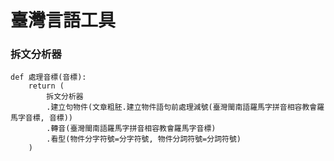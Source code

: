 
# 臺灣言語工具

### 拆文分析器

```python3
def 處理音標(音標):
    return (
        拆文分析器
        .建立句物件(文章粗胚.建立物件語句前處理減號(臺灣閩南語羅馬字拼音相容教會羅馬字音標, 音標))
        .轉音(臺灣閩南語羅馬字拼音相容教會羅馬字音標)
        .看型(物件分字符號=分字符號, 物件分詞符號=分詞符號)
    )
```